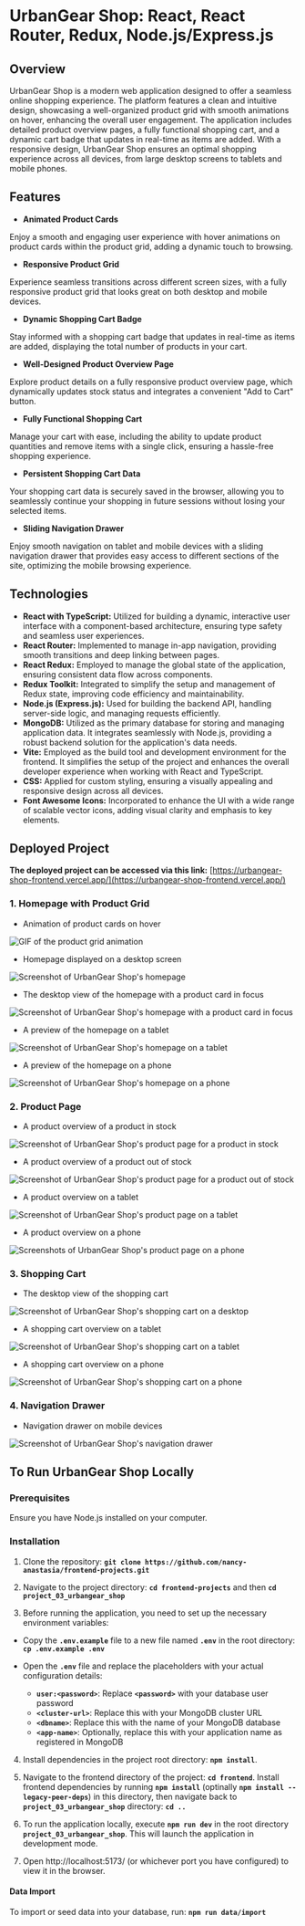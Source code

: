 # UrbanGear Shop: React, React Router, Redux, Node.js/Express.js

## Overview

UrbanGear Shop is a modern web application designed to offer a seamless online shopping experience. The platform features a clean and intuitive design, showcasing a well-organized product grid with smooth animations on hover, enhancing the overall user engagement. The application includes detailed product overview pages, a fully functional shopping cart, and a dynamic cart badge that updates in real-time as items are added. With a responsive design, UrbanGear Shop ensures an optimal shopping experience across all devices, from large desktop screens to tablets and mobile phones.

## Features

- **Animated Product Cards**

Enjoy a smooth and engaging user experience with hover animations on product cards within the product grid, adding a dynamic touch to browsing.

- **Responsive Product Grid**

Experience seamless transitions across different screen sizes, with a fully responsive product grid that looks great on both desktop and mobile devices.

- **Dynamic Shopping Cart Badge**

Stay informed with a shopping cart badge that updates in real-time as items are added, displaying the total number of products in your cart.

- **Well-Designed Product Overview Page**

Explore product details on a fully responsive product overview page, which dynamically updates stock status and integrates a convenient "Add to Cart" button.

- **Fully Functional Shopping Cart**

Manage your cart with ease, including the ability to update product quantities and remove items with a single click, ensuring a hassle-free shopping experience.

- **Persistent Shopping Cart Data**

Your shopping cart data is securely saved in the browser, allowing you to seamlessly continue your shopping in future sessions without losing your selected items.

- **Sliding Navigation Drawer**

Enjoy smooth navigation on tablet and mobile devices with a sliding navigation drawer that provides easy access to different sections of the site, optimizing the mobile browsing experience.

## Technologies

- **React with TypeScript:** Utilized for building a dynamic, interactive user interface with a component-based architecture, ensuring type safety and seamless user experiences.
- **React Router:** Implemented to manage in-app navigation, providing smooth transitions and deep linking between pages.
- **React Redux:** Employed to manage the global state of the application, ensuring consistent data flow across components.
- **Redux Toolkit:** Integrated to simplify the setup and management of Redux state, improving code efficiency and maintainability.
- **Node.js (Express.js):** Used for building the backend API, handling server-side logic, and managing requests efficiently.
- **MongoDB:** Utilized as the primary database for storing and managing application data. It integrates seamlessly with Node.js, providing a robust backend solution for the application's data needs.
- **Vite:** Employed as the build tool and development environment for the frontend. It simplifies the setup of the project and enhances the overall developer experience when working with React and TypeScript.
- **CSS:** Applied for custom styling, ensuring a visually appealing and responsive design across all devices.
- **Font Awesome Icons:** Incorporated to enhance the UI with a wide range of scalable vector icons, adding visual clarity and emphasis to key elements.

## Deployed Project

**The deployed project can be accessed via this link:** [https://urbangear-shop-frontend.vercel.app/](https://urbangear-shop-frontend.vercel.app/)

### 1. Homepage with Product Grid

- Animation of product cards on hover

![GIF of the product grid animation](./images/homepage-animated-grid.gif "GIF of the product grid animation")

- Homepage displayed on a desktop screen

![Screenshot of UrbanGear Shop's homepage](./images/homepage-desktop-view.png "Screenshot of UrbanGear Shop's homepage")

- The desktop view of the homepage with a product card in focus

![Screenshot of UrbanGear Shop's homepage with a product card in focus](./images/homepage-desktop-view-hover.png "Screenshot of UrbanGear Shop's homepage with a product card in focus")

- A preview of the homepage on a tablet

![Screenshot of UrbanGear Shop's homepage on a tablet](./images/homepage-tablet-view.png "Screenshot of UrbanGear Shop's homepage on a tablet")

- A preview of the homepage on a phone

![Screenshot of UrbanGear Shop's homepage on a phone](./images/homepage-mobile-view.png "Screenshot of UrbanGear Shop's homepage on a phone")

### 2. Product Page

- A product overview of a product in stock

![Screenshot of UrbanGear Shop's product page for a product in stock](./images/product-page-desktop-in-stock.png "Screenshot of UrbanGear Shop's product page for a product in stock")

- A product overview of a product out of stock

![Screenshot of UrbanGear Shop's product page for a product out of stock](./images/product-page-desktop-out-of-stock.png "Screenshot of UrbanGear Shop's product page for a product out of stock")

- A product overview on a tablet

![Screenshot of UrbanGear Shop's product page on a tablet](./images/product-page-tablet-view.png "Screenshot of UrbanGear Shop's product page on a tablet")

- A product overview on a phone

![Screenshots of UrbanGear Shop's product page on a phone](./images/product-page-mobile-view.png "Screenshots of UrbanGear Shop's product page on a phone")

### 3. Shopping Cart

- The desktop view of the shopping cart

![Screenshot of UrbanGear Shop's shopping cart on a desktop](./images/shopping-cart-desktop-view.png "Screenshot of UrbanGear Shop's shopping cart on a desktop")

- A shopping cart overview on a tablet

![Screenshot of UrbanGear Shop's shopping cart on a tablet](./images/shopping-cart-tablet-view.png "Screenshot of UrbanGear Shop's shopping cart on a tablet")

- A shopping cart overview on a phone

![Screenshot of UrbanGear Shop's shopping cart on a phone](./images/shopping-cart-mobile-view.png "Screenshot of UrbanGear Shop's shopping cart on a phone")

### 4. Navigation Drawer

- Navigation drawer on mobile devices

![Screenshot of UrbanGear Shop's navigation drawer](./images/navdrawer-mobile-view.png "Screenshot of UrbanGear Shop's navigation drawer")

## To Run UrbanGear Shop Locally

### Prerequisites

Ensure you have Node.js installed on your computer.

### Installation

1. Clone the repository: **`git clone https://github.com/nancy-anastasia/frontend-projects.git`**

2. Navigate to the project directory: **`cd frontend-projects`** and then **`cd project_03_urbangear_shop`**

3. Before running the application, you need to set up the necessary environment variables:

- Copy the **`.env.example`** file to a new file named **`.env`** in the root directory: **`cp .env.example .env`**

- Open the **`.env`** file and replace the placeholders with your actual configuration details:

  - **`user:<password>`**: Replace **`<password>`** with your database user password
  - **`<cluster-url>`**: Replace this with your MongoDB cluster URL
  - **`<dbname>`**: Replace this with the name of your MongoDB database
  - **`<app-name>`**: Optionally, replace this with your application name as registered in MongoDB

4. Install dependencies in the project root directory: **`npm install`**.

5. Navigate to the frontend directory of the project: **`cd frontend`**. Install frontend dependencies by running **`npm install`** (optinally **`npm install --legacy-peer-deps`**) in this directory, then navigate back to **`project_03_urbangear_shop`** directory: **`cd ..`**

6. To run the application locally, execute **`npm run dev`** in the root directory **`project_03_urbangear_shop`**. This will launch the application in development mode.

7. Open http://localhost:5173/ (or whichever port you have configured) to view it in the browser.

#### Data Import

To import or seed data into your database, run: **`npm run data/import`**
